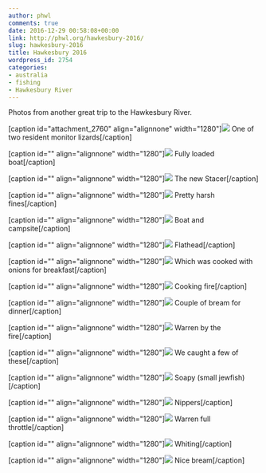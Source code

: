 ```yaml
---
author: phwl
comments: true
date: 2016-12-29 00:58:08+00:00
link: http://phwl.org/hawkesbury-2016/
slug: hawkesbury-2016
title: Hawkesbury 2016
wordpress_id: 2754
categories:
- australia
- fishing
- Hawkesbury River
---
```


Photos from another great trip to the Hawkesbury River.

[caption id="attachment_2760" align="alignnone" width="1280"][![](/assets/images/2016/12/PC235195.jpg)](/assets/images/2016/12/PC235195.jpg) One of two resident monitor lizards[/caption]

<!-- more -->

[caption id="" align="alignnone" width="1280"]![](/assets/images/2016/12/PC215139.jpg) Fully loaded boat[/caption]

[caption id="" align="alignnone" width="1280"]![](/assets/images/2016/12/PC245244.jpg) The new Stacer[/caption]

[caption id="" align="alignnone" width="1280"]![](/assets/images/2016/12/PC215140.jpg) Pretty harsh fines[/caption]

[caption id="" align="alignnone" width="1280"]![](/assets/images/2016/12/IMG_8714.jpg) Boat and campsite[/caption]

[caption id="" align="alignnone" width="1280"]![](/assets/images/2016/12/IMG_8739.jpg) Flathead[/caption]

[caption id="" align="alignnone" width="1280"]![](/assets/images/2016/12/IMG_8710.jpg) Which was cooked with onions for breakfast[/caption]

[caption id="" align="alignnone" width="1280"]![](/assets/images/2016/12/IMG_8725.jpg) Cooking fire[/caption]

[caption id="" align="alignnone" width="1280"]![](/assets/images/2016/12/IMG_8752.jpg) Couple of bream for dinner[/caption]

[caption id="" align="alignnone" width="1280"]![](/assets/images/2016/12/PC215150.jpg) Warren by the fire[/caption]

[caption id="" align="alignnone" width="1280"]![](/assets/images/2016/12/PC235183.jpg) We caught a few of these[/caption]

[caption id="" align="alignnone" width="1280"]![](/assets/images/2016/12/PC235187.jpg) Soapy (small jewfish)[/caption]

[caption id="" align="alignnone" width="1280"]![](/assets/images/2016/12/PC235223.jpg) Nippers[/caption]

[caption id="" align="alignnone" width="1280"]![](/assets/images/2016/12/PC235231.jpg) Warren full throttle[/caption]

[caption id="" align="alignnone" width="1280"]![](/assets/images/2016/12/PC225172.jpg) Whiting[/caption]

[caption id="" align="alignnone" width="1280"]![](/assets/images/2016/12/PC245247.jpg) Nice bream[/caption]
